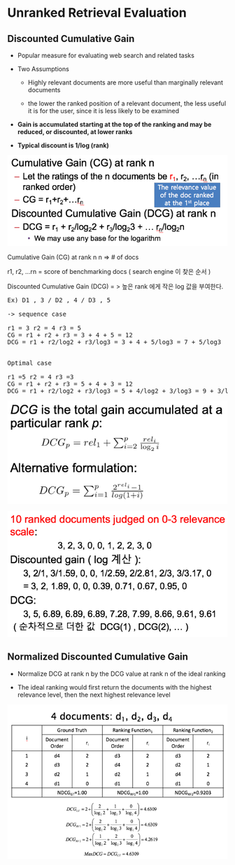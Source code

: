Unranked Retrieval Evaluation
====

Discounted Cumulative Gain
-----
- Popular measure for evaluating web search and related tasks

- Two Assumptions
	- Highly relevant documents are more useful than marginally relevant documents

	- the lower the ranked position of a relevant document, the less useful it is for the user, since it is less likely to be examined


- **Gain is accumulated starting at the top of the ranking and may be reduced, or discounted, at lower ranks**

- **Typical discount is 1/log (rank)**

![screenshot](img/DCG.png)

Cumulative Gain (CG) at rank n
 n => # of docs

r1, r2, …rn  = score of benchmarking docs ( search engine 이 찾은 순서 )

Discounted Cumulative Gain (DCG) = > 높은 rank 에게 작은 log 값을 부여한다.

<pre>
Ex) D1 , 3 / D2 , 4 / D3 , 5

-> sequence case

r1 = 3 r2 = 4 r3 = 5
CG = r1 + r2 + r3 = 3 + 4 + 5 = 12
DCG = r1 + r2/log2 + r3/log3 = 3 + 4 + 5/log3 = 7 + 5/log3


Optimal case

r1 =5 r2 = 4 r3 =3
CG = r1 + r2 + r3 = 5 + 4 + 3 = 12
DCG = r1 + r2/log2 + r3/log3 = 5 + 4/log2 + 3/log3 = 9 + 3/log3
</pre>

![screenshot](img/DCG2.png)

![screenshot](img/DCG3.png)

Normalized Discounted Cumulative Gain 
-----
- Normalize DCG at rank n by the DCG value at rank n of the ideal ranking

- The ideal ranking would first return the documents with the highest relevance level, then the next highest relevance level

![screenshot](img/NDCG.png)
